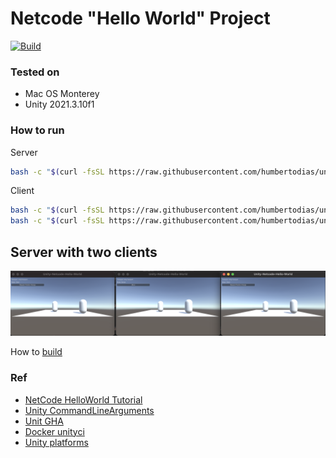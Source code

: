 # Netcode "Hello World" Project

[![Build](https://github.com/humbertodias/unity-netcode-helloworld/actions/workflows/main.yml/badge.svg)](https://github.com/humbertodias/unity-netcode-helloworld/actions/workflows/main.yml)


### Tested on

* Mac OS Monterey
* Unity 2021.3.10f1

### How to run

Server

```sh
bash -c "$(curl -fsSL https://raw.githubusercontent.com/humbertodias/unity-netcode-helloworld/main/server.sh)" &
```

Client

```sh
bash -c "$(curl -fsSL https://raw.githubusercontent.com/humbertodias/unity-netcode-helloworld/main/client.sh)" &
bash -c "$(curl -fsSL https://raw.githubusercontent.com/humbertodias/unity-netcode-helloworld/main/client.sh)" &
```

## Server with two clients
![](doc/server-2-clients.png)

How to [build](doc/build.md)

### Ref

* [NetCode HelloWorld Tutorial](https://docs-multiplayer.unity3d.com/netcode/current/tutorials/helloworld)
* [Unity CommandLineArguments](https://docs.unity.cn/530/Documentation/Manual/CommandLineArguments.html)
* [Unit GHA](https://isaacbroyles.com/gamedev/2020/07/04/unity-github-actions.html)
* [Docker unityci](https://hub.docker.com/r/unityci/editor/tags)
* [Unity platforms](https://docs.unity3d.com/ScriptReference/BuildTarget.html)